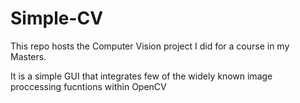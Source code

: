 # Simple-CV
This repo hosts the Computer Vision project I did for a course in my Masters.

It is a simple GUI that integrates few of the widely known image proccessing fucntions within OpenCV
